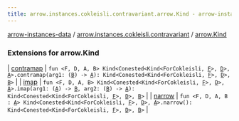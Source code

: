 ```yaml
---
title: arrow.instances.cokleisli.contravariant.arrow.Kind - arrow-instances-data
---
```


[arrow-instances-data](../../index.html) / [arrow.instances.cokleisli.contravariant](../index.html) / [arrow.Kind](./index.html)

### Extensions for arrow.Kind

| [contramap](contramap.html) | `fun <F, D, A, B> Kind<Conested<Kind<ForCokleisli, `[`F`](contramap.html#F)`>, `[`D`](contramap.html#D)`>, `[`A`](contramap.html#A)`>.contramap(arg1: (`[`B`](contramap.html#B)`) -> `[`A`](contramap.html#A)`): Kind<Conested<Kind<ForCokleisli, `[`F`](contramap.html#F)`>, `[`D`](contramap.html#D)`>, `[`B`](contramap.html#B)`>` |
| [imap](imap.html) | `fun <F, D, A, B> Kind<Conested<Kind<ForCokleisli, `[`F`](imap.html#F)`>, `[`D`](imap.html#D)`>, `[`A`](imap.html#A)`>.imap(arg1: (`[`A`](imap.html#A)`) -> `[`B`](imap.html#B)`, arg2: (`[`B`](imap.html#B)`) -> `[`A`](imap.html#A)`): Kind<Conested<Kind<ForCokleisli, `[`F`](imap.html#F)`>, `[`D`](imap.html#D)`>, `[`B`](imap.html#B)`>` |
| [narrow](narrow.html) | `fun <F, D, A, B : `[`A`](narrow.html#A)`> Kind<Conested<Kind<ForCokleisli, `[`F`](narrow.html#F)`>, `[`D`](narrow.html#D)`>, `[`A`](narrow.html#A)`>.narrow(): Kind<Conested<Kind<ForCokleisli, `[`F`](narrow.html#F)`>, `[`D`](narrow.html#D)`>, `[`B`](narrow.html#B)`>` |


